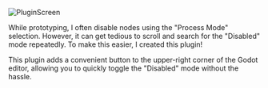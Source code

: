 
![PluginScreen](https://github.com/user-attachments/assets/4dbcb3af-c360-49a5-815d-cc95c388176e)

While prototyping, I often disable nodes using the "Process Mode" selection. However, it can get tedious to scroll and search for the "Disabled" mode repeatedly. To make this easier, I created this plugin!

This plugin adds a convenient button to the upper-right corner of the Godot editor, allowing you to quickly toggle the "Disabled" mode without the hassle.

